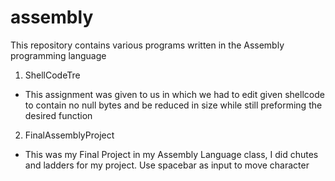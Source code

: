 # assembly
This repository contains various programs written in the Assembly programming language

1. ShellCodeTre
  - This assignment was given to us in which we had to edit given shellcode to contain no null bytes and be reduced in size while still preforming the desired function
2. FinalAssemblyProject
  - This was my Final Project in my Assembly Language class, I did chutes and ladders for my project. Use spacebar as input to move character
